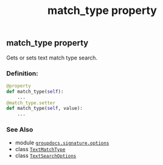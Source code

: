 ﻿---
title: match_type property
second_title: GroupDocs.Signature for Python via .NET API References
description: 
type: docs
url: /python-net/groupdocs.signature.options/textsearchoptions/match_type/
is_root: false
weight: 40
---

## match_type property


Gets or sets text match type search.
### Definition:
```python
@property
def match_type(self):
    ...
@match_type.setter
def match_type(self, value):
    ...
```

### See Also
* module [`groupdocs.signature.options`](../../)
* class [`TextMatchType`](/signature/python-net/groupdocs.signature.domain/textmatchtype)
* class [`TextSearchOptions`](/signature/python-net/groupdocs.signature.options/textsearchoptions)
